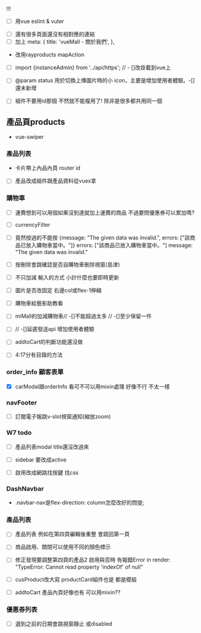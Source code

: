 !!!
- [ ] 用vue eslint & vuter
<!-- [Vue] 整合 Vue style guide, eslint-plugin-vue 和 VSCode ~ PJCHENder<br>那些沒告訴你的小細節
https://pjchender.blogspot.com/2019/07/vue-vue-style-guide-eslint-plugin-vue.html -->

<!-- ====router頁面 -->
- [ ] 還有很多頁面還沒有相對應的連結
- [ ]  加上 meta: {
            title: 'vueMall - 關於我們',
          },
<!-- ======vuex==================== -->
* 改用rayproducts mapAction
<!-- =========================前台==================================================== -->
- [ ]  import {instanceAdmin} from '../api/https';
  //   - []改掛載到vue上

- [ ]
   @param status 用於切換上傳圖片時的小 icon，主要是增加使用者體驗。-[]還未新增



- [ ] 組件不要用id那個 不然就不能複用了! 除非是很多都共用同一個

## 產品頁products
* vue-swiper
### 產品列表
* 卡片帶上內品內頁 router id
- [ ] 產品改成組件跟產品資料從vuex拿   
### 購物車
- [ ] 運費想到可以用個如果沒到達就加上運費的商品 不過要問優惠券可以累加嗎?


- [ ] currencyFilter
- [ ] 竟然按過的不能按 {message: "The given data was invalid.", errors: ["該商品已放入購物車當中。"]}
errors: ["該商品已放入購物車當中。"]
message: "The given data was invalid."
- [ ] 按刪除會跳確認是否自購物車刪除視窗(島津)
- [ ] 不只加減 輸入的方式 小計什麼也要即時更新
- [ ] 圖片是否改固定 右邊col或flex-1伸縮
- [ ] 購物車給藝影助教看

- [ ] miMall的加減購物車// -[]不能超過太多 // -[]至少保留一件
- [ ] // -[]延遲發送api 增加使用者體驗
- [ ] addtoCart的判斷功能還沒做
- [ ] 4:17分有目錄的方法

### order_info 顧客表單
- [x] carModal跟orderInfo 看可不可以用mixin處理 好像不行 不太一樣


### navFooter
- [ ] 訂閱電子報跳v-slot視窗通知(縮放zoom)

<!-- =================後台================================================================== -->
### W7 todo

- [ ] 產品列表modal title還沒改過來
- [ ] sidebar 要改成active
- [ ] 啟用改成網路找按鍵 找css 


### DashNavbar
* .navbar-nav是flex-direction: column怎麼改好的問提;

### 產品列表
- [ ] 產品列表 例如在第四頁編輯後重整 會跳回第一頁
- [ ] 商品啟用、關閉可以使用不同的顏色標示
- [ ] 修正發現要調整第四頁的產品2 啟用與否時 有報錯Error in render: "TypeError: Cannot read property 'indexOf' of null" 
- [ ] cusProduct改大寫 productCard組件也是 都是模組
- [ ] addtoCart 產品內頁好像也有 可以用mixin??


### 優惠券列表
- [ ] 選到之前的日期會跳視窗靜止 或disabled 